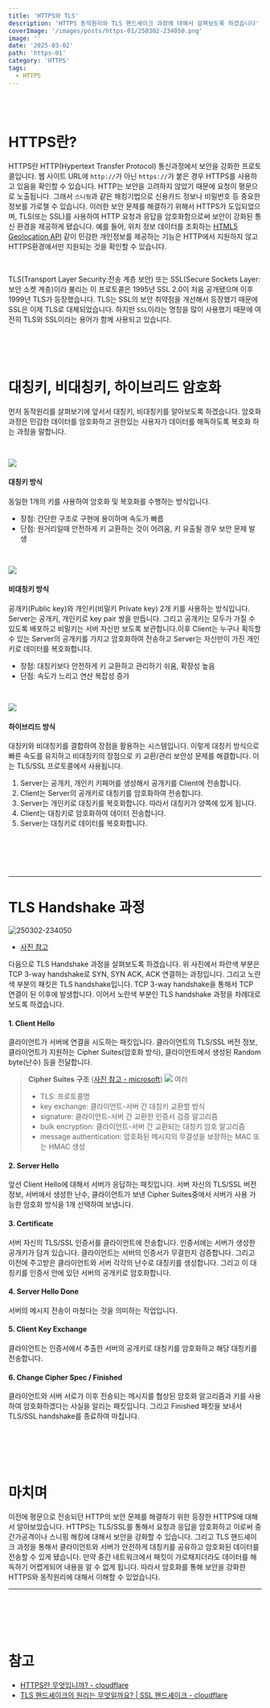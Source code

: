 ```yaml
---
title: 'HTTPS와 TLS'
description: 'HTTPS 동작원리와 TLS 핸드셰이크 과정에 대해서 살펴보도록 하겠습니다'
coverImage: '/images/posts/https-01/250302-234050.png'
image: ''
date: '2025-03-02'
path: 'https-01'
category: 'HTTPS'
tags:
  - HTTPS
---
```


<br /><br />

# HTTPS란?

HTTPS란 HTTP(Hypertext Transfer Protocol) 통신과정에서 보안을 강화한 프로토콜입니다. 웹 사이트 URL에 `http://`가 아닌 `https://`가 붙은 경우 HTTPS를 사용하고 있음을 확인할 수 있습니다.
HTTP는 보안을 고려하지 않았기 때문에 요청이 평문으로 노출됩니다. 그래서 `스니핑`과 같은 해킹기법으로 신용카드 정보나 비밀번호 등 중요한 정보를 가로챌 수 있습니다. 이러한 보안 문제를 해결하기 위해서 HTTPS가 도입되었으며, TLS(또는 SSL)를 사용하여 HTTP 요청과 응답을 암호화함으로써 보안이 강화된 통신 환경을 제공하게 됐습니다. 예를 들어, 위치 정보 데이터를 조회하는 [HTML5 Geolocation API](https://developer.mozilla.org/en-US/docs/Web/API/Geolocation_API) 같이 민감한 개인정보를 제공하는 기능은 HTTP에서 지원하지 않고 HTTPS환경에서만 지원되는 것을 확인할 수 있습니다.

<br />

TLS(Transport Layer Security:전송 계층 보안) 또는 SSL(Secure Sockets Layer:보안 소켓 계층)이라 불리는 이 프로토콜은 1995년 SSL 2.0이 처음 공개됐으며 이후 1999년 TLS가 등장했습니다. TLS는 SSL의 보안 취약점을 개선해서 등장했기 때문에 SSL은 이제 TLS로 대체되었습니다. 하지만 `SSL`이라는 명칭을 많이 사용했기 때문에 여전히 TLS와 SSL이라는 용어가 함께 사용되고 있습니다.

<br /><br /><br />

# 대칭키, 비대칭키, 하이브리드 암호화

먼저 동작원리를 살펴보기에 앞서서 대칭키, 비대칭키를 알아보도록 하겠습니다.
암호화 과정은 민감한 데이터를 암호화하고 권한있는 사용자가 데이터를 해독하도록 복호화 하는 과정을 말합니다.

<br />

![](https://velog.velcdn.com/images/xmun74/post/be07c0f6-0874-45bb-83b4-218a0ad7494c/image.png)

#### 대칭키 방식

동일한 1개의 키를 사용하여 암호화 및 복호화를 수행하는 방식입니다.

- 장점: 간단한 구조로 구현에 용이하며 속도가 빠름
- 단점: 원거리일때 안전하게 키 교환하는 것이 어려움, 키 유출될 경우 보안 문제 발생

<br />

![](https://velog.velcdn.com/images/xmun74/post/7d2243ec-26c2-46fa-98ab-f77a547f9818/image.png)

#### 비대칭키 방식

공개키(Public key)와 개인키(비밀키 Private key) 2개 키를 사용하는 방식입니다. Server는 공개키, 개인키로 key pair 쌍을 만듭니다. 그리고 공개키는 모두가 가질 수 있도록 배포하고 비밀키는 서버 자신만 보도록 보관합니다.이후 Client는 누구나 획득할 수 있는 Server의 공개키를 가지고 암호화하여 전송하고 Server는 자신만이 가진 개인키로 데이터를 복호화합니다.

- 장점: 대칭키보다 안전하게 키 교환하고 관리하기 쉬움, 확장성 높음
- 단점: 속도가 느리고 연산 복잡성 증가

<br />

![](https://velog.velcdn.com/images/xmun74/post/eb38964d-14c7-46f9-8f19-b8715cf02dc1/image.png)

#### 하이브리드 방식

대칭키와 비대칭키를 결합하여 장점을 활용하는 시스템입니다. 이렇게 대칭키 방식으로 빠른 속도를 유지하고 비대칭키의 장점으로 키 교환/관리 보안성 문제를 해결합니다. 이는 TLS/SSL 프로토콜에서 사용됩니다.

1. Server는 공개키, 개인키 키페어를 생성해서 공개키를 Client에 전송합니다.
2. Client는 Server의 공개키로 대칭키를 암호화하여 전송합니다.
3. Server는 개인키로 대칭키를 복호화합니다. 따라서 대칭키가 양쪽에 있게 됩니다.
4. Client는 대칭키로 암호화하여 데이터 전송합니다.
5. Server는 대칭키로 데이터를 복호화합니다.

<br /><br /><br /><br />

---

# TLS Handshake 과정

![250302-234050](/images/posts/https-01/250302-234050.png)

- [사진 참고](https://www.cloudflare.com/ko-kr/learning/ssl/what-happens-in-a-tls-handshake/)

다음으로 TLS Handshake 과정을 살펴보도록 하겠습니다. 위 사진에서 파란색 부분은 TCP 3-way handshake로 SYN, SYN ACK, ACK 연결하는 과정입니다. 그리고 노란색 부분의 패킷은 TLS handshake입니다. TCP 3-way handshake을 통해서 TCP 연결이 된 이후에 발생합니다. 이어서 노란색 부분인 TLS handshake 과정을 차례대로 보도록 하겠습니다.

#### 1. Client Hello

클라이언트가 서버에 연결을 시도하는 패킷입니다.
클라이언트의 TLS/SSL 버전 정보, 클라이언트가 지원하는 Cipher Suites(암호화 방식), 클라이언트에서 생성된 Random byte(난수) 등을 전달합니다.

> **Cipher Suites 구조** ([사진 참고 - microsoft](https://learn.microsoft.com/en-us/windows/win32/secauthn/cipher-suites-in-schannel))
> ![](https://velog.velcdn.com/images/xmun74/post/c496f9b2-04a4-4d2a-b76c-a7d3fcd95d16/image.png)
> 여러
>
> - TLS: 프로토콜명
> - key exchange: 클라이언트-서버 간 대칭키 교환할 방식
> - signature: 클라이언트-서버 간 교환한 인증서 검증 알고리즘
> - bulk encryption: 클라이언트-서버 간 교환되는 대칭키 암호 알고리즘
> - message authentication: 암호화된 메시지의 무결성을 보장하는 MAC 또는 HMAC 생성

#### 2. Server Hello

앞선 Client Hello에 대해서 서버가 응답하는 패킷입니다.
서버 자신의 TLS/SSL 버전정보, 서버에서 생성한 난수, 클라이언트가 보낸 Cipher Suites중에서 서버가 사용 가능한 암호화 방식을 1개 선택하여 보냅니다.

#### 3. Certificate

서버 자신의 TLS/SSL 인증서를 클라이언트에 전송합니다.
인증서에는 서버가 생성한 공개키가 담겨 있습니다.
클라이언트는 서버의 인증서가 무결한지 검증합니다. 그리고 이전에 주고받은 클라이언트와 서버 각각의 난수로 대칭키를 생성합니다. 그리고 이 대칭키를 인증서 안에 있던 서버의 공개키로 암호화합니다.

#### 4. Server Hello Done

서버의 메시지 전송이 마쳤다는 것을 의미하는 작업입니다.

#### 5. Client Key Exchange

클라이언트는 인증서에서 추출한 서버의 공개키로 대칭키를 암호화하고 해당 대칭키를 전송합니다.

#### 6. Change Cipher Spec / Finished

클라이언트와 서버 서로가 이후 전송되는 메시지를 협상된 암호화 알고리즘과 키를 사용하여 암호화하겠다는 사실을 알리는 패킷입니다. 그리고 Finished 패킷을 보내서 TLS/SSL handshake를 종료하여 마칩니다.

<br /><br /><br /><br />

# 마치며

이전에 평문으로 전송되던 HTTP의 보안 문제를 해결하기 위한 등장한 HTTPS에 대해서 알아보았습니다. HTTPS는 TLS/SSL를 통해서 요청과 응답을 암호화하고 이로써 중간가공격이나 스니핑 해킹에 대해서 보안을 강화할 수 있습니다. 그리고 TLS 핸드셰이크 과정을 통해서 클라이언트와 서버가 안전하게 대칭키를 공유하고 암호화된 데이터를 전송할 수 있게 됐습니다. 만약 중간 네트워크에서 패킷이 가로채지더라도 데이터를 해독하기 어렵게되어 내용을 알 수 없게 됩니다. 따라서 암호화를 통해 보안을 강화한 HTTPS와 동작원리에 대해서 이해할 수 있었습니다.

---

<br /><br /><br /><br />

# 참고

- [HTTPS란 무엇입니까? - cloudflare](https://www.cloudflare.com/ko-kr/learning/ssl/what-is-https/)
- [TLS 핸드셰이크의 원리는 무엇일까요? | SSL 핸드셰이크 - cloudflare](https://www.cloudflare.com/ko-kr/learning/ssl/what-happens-in-a-tls-handshake/)
